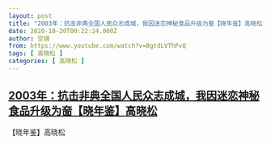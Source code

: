 ```yaml
---
layout: post
title: "2003年：抗击非典全国人民众志成城，我因迷恋神秘食品升级为奤【晓年鉴】高晓松"
date: 2020-10-20T00:22:24.000Z
author: 空镜
from: https://www.youtube.com/watch?v=BgtdLVThPvQ
tags: [ 高晓松 ]
categories: [ 高晓松 ]
---
```

<!--1603153344000-->
[2003年：抗击非典全国人民众志成城，我因迷恋神秘食品升级为奤【晓年鉴】高晓松](https://www.youtube.com/watch?v=BgtdLVThPvQ)
------

<div>
【晓年鉴】高晓松
</div>
